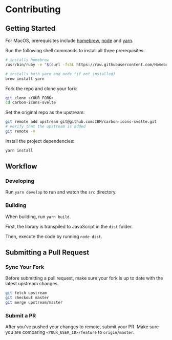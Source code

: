 # Contributing

## Getting Started

For MacOS, prerequisites include [homebrew](https://docs.brew.sh/Installation), [node](https://nodejs.org/en/download/package-manager/#macos) and [yarn](https://yarnpkg.com/en/docs/install#mac-stable).

Run the following shell commands to install all three prerequisites.

```bash
# installs homebrew
/usr/bin/ruby -e "$(curl -fsSL https://raw.githubusercontent.com/Homebrew/install/master/install)"

# installs both yarn and node (if not installed)
brew install yarn
```

Fork the repo and clone your fork:

```bash
git clone <YOUR_FORK>
cd carbon-icons-svelte
```

Set the original repo as the upstream:

```bash
git remote add upstream git@github.com:IBM/carbon-icons-svelte.git
# verify that the upstream is added
git remote -v
```

Install the project dependencies:

```bash
yarn install
```

## Workflow

### Developing

Run `yarn develop` to run and watch the `src` directory.

### Building

When building, run `yarn build`.

First, the library is transpiled to JavaScript in the `dist` folder.

Then, execute the code by running `node dist`.

## Submitting a Pull Request

### Sync Your Fork

Before submitting a pull request, make sure your fork is up to date with the latest upstream changes.

```bash
git fetch upstream
git checkout master
git merge upstream/master
```

### Submit a PR

After you've pushed your changes to remote, submit your PR. Make sure you are comparing `<YOUR_USER_ID>/feature` to `origin/master`.
